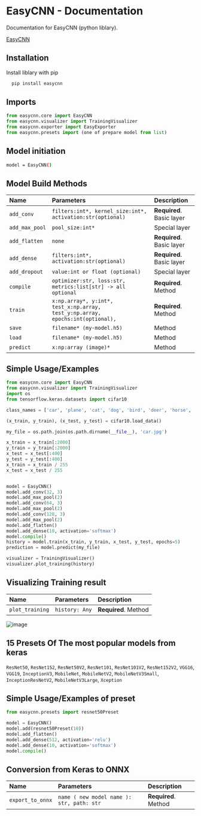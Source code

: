 
# EasyCNN - Documentation

Documentation for EasyCNN (python liblary).

[EasyCNN](https://github.com/Gabrli/easyCNN)




## Installation

Install liblary with pip

```bash
  pip install easycnn
```
    
## Imports

```python
from easycnn.core import EasyCNN
from easycnn.visualizer import TrainingVisualizer
from easycnn.exporter import EasyExporter
from easycnn.presets import (one of prepare model from list)
```
## Model initiation

```bash
model = EasyCNN()
```
## Model Build Methods


| Name | Parameters     | Description                |
| :-------- | :------- | :------------------------- |
| `add_conv` | `filters:int*, kernel_size:int*, activation:str(optional)` | **Required**. Basic layer|
| `add_max_pool` | `pool_size:int*` |Special layer|
| `add_flatten` | `none` |**Required**. Basic layer|
| `add_dense` | `filters:int*, activation:str(optional)` |**Required**. Basic layer|
| `add_dropout` | `value:int or float (optional)` |Special layer|
| `compile` | `optimizer:str, loss:str, metrics:list[str] -> all optional` |**Required**. Method|
| `train` | `x:np.array*, y:int*, test_x:np.array, test_y:np.array, epochs:int(optional),` |**Required**. Method|
| `save` | `filename* (my-model.h5)` |Method|
| `load` | `filename* (my-model.h5)` |Method|
| `predict` | `x:np:array (image)*` |Method|


## Simple Usage/Examples

```python
from easycnn.core import EasyCNN
from easycnn.visualizer import TrainingVisualizer
import os
from tensorflow.keras.datasets import cifar10

class_names = ['car', 'plane', 'cat', 'dog', 'bird', 'deer', 'horse', 'frog', 'ship', 'truck']

(x_train, y_train), (x_test, y_test) = cifar10.load_data()

my_file = os.path.join(os.path.dirname(__file__), 'car.jpg')

x_train = x_train[:2000]
y_train = y_train[:2000]
x_test = x_test[:400]
y_test = y_test[:400]
x_train = x_train / 255
x_test = x_test / 255


model = EasyCNN()
model.add_conv(32, 3)
model.add_max_pool(2)
model.add_conv(64, 3)
model.add_max_pool(2)
model.add_conv(128, 3)
model.add_max_pool(2)
model.add_flatten()
model.add_dense(10, activation='softmax')
model.compile()
history = model.train(x_train, y_train, x_test, y_test, epochs=5)
prediction = model.predict(my_file)

visualizer = TrainingVisualizer()
visualizer.plot_training(history)

```

## Visualizing Training result


| Name | Parameters     | Description                       |
| :-------- | :------- | :-------------------------------- |
| `plot_training`      | `history: Any` | **Required**. Method |

![image](https://github.com/user-attachments/assets/6cf34bbf-ded7-44b0-99bb-8446371b27d6)




## 15 Presets Of The most popular models from keras 
`ResNet50`, `ResNet152`, `ResNet50V2`, `ResNet101`, `ResNet101V2`, `ResNet152V2`, `VGG16`, `VGG19`, `InceptionV3`, `MobileNet`, `MobileNetV2`, `MobileNetV3Small`, `InceptionResNetV2`, `MobileNetV3Large`, `Xception`

## Simple Usage/Examples of preset

```python
from easycnn.presets import resnet50Preset
```
```python
model = EasyCNN()
model.add(resnet50Preset(10))
model.add_flatten()
model.add_dense(512, activation='relu')
model.add_dense(10, activation='softmax')
model.compile()
```

## Conversion from Keras to ONNX

| Name | Parameters     | Description                       |
| :-------- | :------- | :-------------------------------- |
| `export_to_onnx`      | `name ( new model name ): str, path: str` | **Required**. Method |




